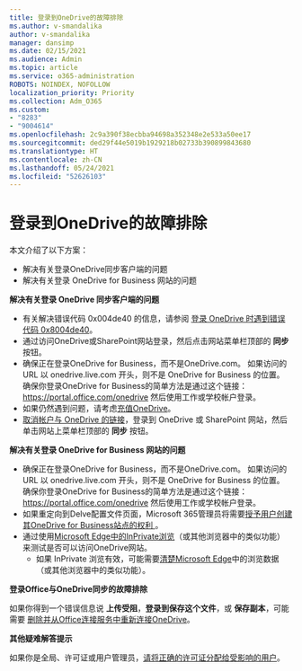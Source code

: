 ```yaml
---
title: 登录到OneDrive的故障排除
ms.author: v-smandalika
author: v-smandalika
manager: dansimp
ms.date: 02/15/2021
ms.audience: Admin
ms.topic: article
ms.service: o365-administration
ROBOTS: NOINDEX, NOFOLLOW
localization_priority: Priority
ms.collection: Adm_O365
ms.custom:
- "8283"
- "9004614"
ms.openlocfilehash: 2c9a390f38ecbba94698a352348e2e533a50ee17
ms.sourcegitcommit: ded29f44e5019b1929218b02733b390899843680
ms.translationtype: HT
ms.contentlocale: zh-CN
ms.lasthandoff: 05/24/2021
ms.locfileid: "52626103"
---
```

# <a name="troubleshoot-signing-in-to-onedrive"></a>登录到OneDrive的故障排除

本文介绍了以下方案：

- 解决有关登录OneDrive同步客户端的问题
- 解决有关登录 OneDrive for Business 网站的问题

**解决有关登录 OneDrive 同步客户端的问题**

- 有关解决错误代码 0x004de40 的信息，请参阅 [登录 OneDrive 时遇到错误代码 0x8004de40](/sharepoint/troubleshoot/administration/error-0x8004de40-in-onedrive)。
- 通过访问OneDrive或SharePoint网站登录，然后点击网站菜单栏顶部的 **同步** 按钮。
- 确保正在登录OneDrive for Business，而不是OneDrive.com。 如果访问的 URL 以 onedrive.live.com 开头，则不是 OneDrive for Business 的位置。 确保你登录OneDrive for Business的简单方法是通过这个链接：https://portal.office.com/onedrive 然后使用工作或学校帐户登录。
- 如果仍然遇到问题，请考虑[充值OneDrive](https://support.microsoft.com/office/reset-onedrive-34701e00-bf7b-42db-b960-84905399050c)。
- [取消帐户与 OneDrive 的链接](https://support.microsoft.com/office/how-to-remove-an-account-in-onedrive-72699268-9e64-45bd-b723-9a19f4512fd1)，登录到 OneDrive 或 SharePoint 网站，然后单击网站上菜单栏顶部的 **同步** 按钮。

**解决有关登录 OneDrive for Business 网站的问题**

- 确保正在登录OneDrive for Business，而不是OneDrive.com。 如果访问的 URL 以 onedrive.live.com 开头，则不是 OneDrive for Business 的位置。 确保你登录OneDrive for Business的简单方法是通过这个链接：https://portal.office.com/onedrive 然后使用工作或学校帐户登录。
- 如果重定向到Delve配置文件页面，Microsoft 365管理员将需要[授予用户创建其OneDrive for Business站点的权利 ](https://support.microsoft.com/office/you-re-redirected-to-your-delve-profile-page-after-you-click-onedrive-on-the-microsoft-365-app-launcher-2af26640-9ddf-46c3-8912-6af30efcc7b0)。
- 通过使用[Microsoft Edge中的InPrivate浏览](https://support.microsoft.com/microsoft-edge/browse-inprivate-in-microsoft-edge-e6f47704-340c-7d4f-b00d-d0cf35aa1fcc)（或其他浏览器中的类似功能）来测试是否可以访问OneDrive网站。
    - 如果 InPrivate 浏览有效，可能需要[清楚Microsoft Edge](https://support.microsoft.com/microsoft-edge/view-and-delete-browser-history-in-microsoft-edge-00cf7943-a9e1-975a-a33d-ac10ce454ca4)中的浏览数据（或其他浏览器中的类似功能）。

**登录Office与OneDrive同步的故障排除**

如果你得到一个错误信息说 **上传受阻**，**登录到保存这个文件**，或 **保存副本**，可能需要 [删除并从Office连接服务中重新连接OneDrive](https://support.microsoft.com/office/how-to-resolve-upload-blocked-sign-into-save-this-file-or-save-a-copy-error-messages-32c7340c-f5fb-4ca0-a829-65d8120f81f8)。

**其他疑难解答提示**

如果你是全局、许可证或用户管理员，[请将正确的许可证分配给受影响的用户](/microsoft-365/admin/manage/assign-licenses-to-users)。

